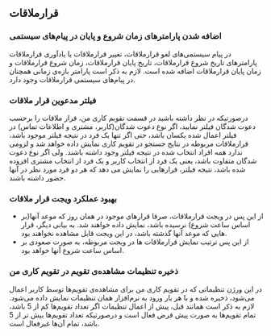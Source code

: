 ## قرارملاقات

### اضافه شدن پارامترهای زمان شروع و پایان در پیام‌های سیستمی

در پیام سیستمی‌های لغو قرارملاقات، تغییر قرارملاقات یا یادآوری قرارملاقات پارامترهای تاریخ شروع قرارملاقات، تاریخ پایان قرارملاقات، زمان شروع قرارملاقات و زمان پایان قرارملاقات اضافه شده است. لازم به ذکر است پارامتر بازه‌ی زمانی همچنان در پیام‌های 
سیستمی قرارملاقات وجود دارد.

### فیلتر مدعوین قرار ملاقات

درصورتیکه در نظر داشته باشید در قسمت تقویم کاری من،  قرار ملاقات را برحسب دعوت شدگان فیلتر نمایید، اگر نوع دعوت شدگان(کاربر، مشتری و اطلاعات تماس) در فیلتر اعمال شده یکسان باشد، حتی اگر تنها یک فرد در نتیجه فیلتر موجود باشد، قرارملاقات مربوطه در نتایج جستجو در تقویم کاری نمایش داده خواهد شد و لزومی ندارد همه افراد انتخاب شده در نتیجه فیلتر وجود داشته باشند. ولی اگر نوع دعوت شدگان متفاوت باشد، یعنی یک فرد از انتخاب کاربر و یک فرد از انتخاب مشتری افزوده شده باشد، نتیجه فیلتر، قرارهایی را نمایش می دهد که هر دو فرد مورد نظر در آنها حضور داشته باشند.

### بهبود عملکرد ویجت قرار ملاقات

- از این پس در ویجت قرارملاقات، صرفا قرارهای موجود در همان روز که موعد آنها(بر اساس ساعت شروع) نرسیده باشد، نمایش داده خواهند شد. به بیانی دیگر، قرار هایی که موعد آنها گذشته باشد، در این ویجت قابل مشاهده نخواهند بود.
- از این پس ترتیب نمایش قرارملاقات ها در ویجت مربوطه، به صورت صعودی بر اساس ساعت شروع آنها خواهد بود.

### ذخیره تنظیمات مشاهده‌ی تقویم در تقویم کاری من

در این ورژن تنظیماتی که در تقویم کاری من برای مشاهده‌ی تقویم‌ها توسط کاربر اعمال می‌شود، ذخیره شده و با هر بار ورود به نرم‌افزار همان تنظیمات نمایش داده می‌شود.
لازم به ذکر است همانند قبل، پیش از اعمال تنظیمات اگر تعداد تقویم‌ها کم از 5 باشد، تمام تقویم‌ها به صورت پیش فرض فعال است و درصورتیکه تعداد تقویم‌ها بیش تر از 5 باشد، تمام آن‌ها غیرفعال است.
